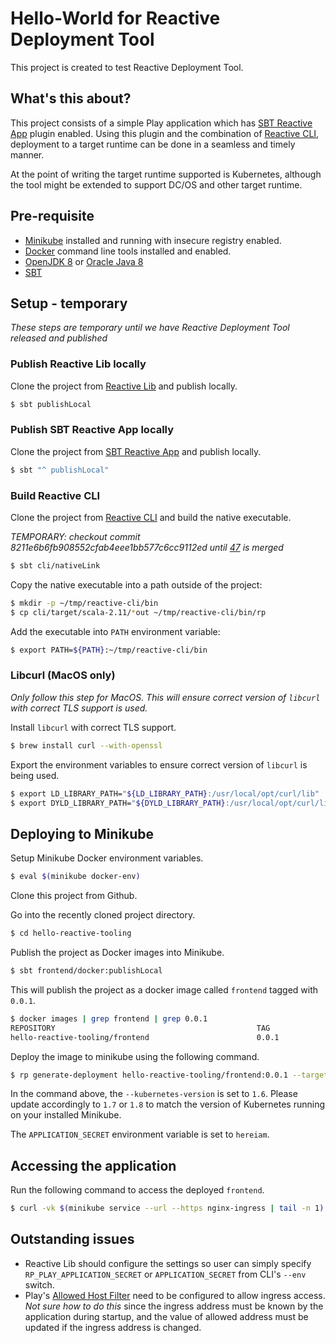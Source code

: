 # Hello-World for Reactive Deployment Tool

This project is created to test Reactive Deployment Tool.

## What's this about?

This project consists of a simple Play application which has [SBT Reactive App](https://github.com/lightbend/sbt-reactive-app) plugin enabled. Using this plugin and the combination of [Reactive CLI](https://github.com/typesafehub/reactive-cli), deployment to a target runtime can be done in a seamless and timely manner.

At the point of writing the target runtime supported is Kubernetes, although the tool might be extended to support DC/OS and other target runtime.

## Pre-requisite

* [Minikube](https://kubernetes.io/docs/tasks/tools/install-minikube/) installed and running with insecure registry enabled.
* [Docker](https://docs.docker.com/engine/installation/) command line tools installed and enabled.
* [OpenJDK 8](http://openjdk.java.net/install/) or [Oracle Java 8](http://www.oracle.com/technetwork/java/javase/downloads/jdk8-downloads-2133151.html)
* [SBT](http://www.scala-sbt.org/download.html)

## Setup - temporary

_These steps are temporary until we have Reactive Deployment Tool released and published_

### Publish Reactive Lib locally

Clone the project from [Reactive Lib](https://github.com/lightbend/reactive-lib) and publish locally.

```bash
$ sbt publishLocal
```

### Publish SBT Reactive App locally

Clone the project from [SBT Reactive App](https://github.com/lightbend/sbt-reactive-app) and publish locally.

```bash
$ sbt "^ publishLocal"
```

### Build Reactive CLI

Clone the project from [Reactive CLI](https://github.com/typesafehub/reactive-cli) and build the native executable.

_TEMPORARY: checkout commit 8211e6b6fb908552cfab4eee1bb577c6cc9112ed until [47](https://github.com/lightbend/reactive-cli/pull/47) is merged_

```bash
$ sbt cli/nativeLink
```

Copy the native executable into a path outside of the project:

```bash
$ mkdir -p ~/tmp/reactive-cli/bin
$ cp cli/target/scala-2.11/*out ~/tmp/reactive-cli/bin/rp
```

Add the executable into `PATH` environment variable:

```bash
$ export PATH=${PATH}:~/tmp/reactive-cli/bin
```

### Libcurl (MacOS only)

_Only follow this step for MacOS. This will ensure correct version of `libcurl` with correct TLS support is used._

Install `libcurl` with correct TLS support.

```bash
$ brew install curl --with-openssl
```

Export the environment variables to ensure correct version of `libcurl` is being used.

```bash
$ export LD_LIBRARY_PATH="${LD_LIBRARY_PATH}:/usr/local/opt/curl/lib"
$ export DYLD_LIBRARY_PATH="${DYLD_LIBRARY_PATH}:/usr/local/opt/curl/lib"
```

## Deploying to Minikube

Setup Minikube Docker environment variables.

```bash
$ eval $(minikube docker-env)
```

Clone this project from Github.

Go into the recently cloned project directory.

```bash
$ cd hello-reactive-tooling
```

Publish the project as Docker images into Minikube.

```bash
$ sbt frontend/docker:publishLocal
```

This will publish the project as a docker image called `frontend` tagged with `0.0.1`.

```bash
$ docker images | grep frontend | grep 0.0.1
REPOSITORY                                             TAG                 IMAGE ID            CREATED             SIZE
hello-reactive-tooling/frontend                        0.0.1               7fea8f5b2a06        18 minutes ago      166MB
```

Deploy the image to minikube using the following command.

```bash
$ rp generate-deployment hello-reactive-tooling/frontend:0.0.1 --target kubernetes --kubernetes-version 1.6 --env APPLICATION_SECRET=hereiam | kubectl apply -f -
```

In the command above, the `--kubernetes-version` is set to `1.6`. Please update accordingly to `1.7` or `1.8` to match the version of Kubernetes running on your installed Minikube.

The `APPLICATION_SECRET` environment variable is set to `hereiam`.

## Accessing the application

Run the following command to access the deployed `frontend`.

```bash
$ curl -vk $(minikube service --url --https nginx-ingress | tail -n 1)
```

## Outstanding issues

* Reactive Lib should configure the settings so user can simply specify `RP_PLAY_APPLICATION_SECRET` or `APPLICATION_SECRET` from CLI's `--env` switch.
* Play's [Allowed Host Filter](https://www.playframework.com/documentation/2.6.x/AllowedHostsFilter) need to be configured to allow ingress access. _Not sure how to do this_ since the ingress address must be known by the application during startup, and the value of allowed address must be updated if the ingress address is changed.
